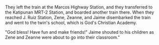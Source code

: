 They left the train at the Marcos Highway Station, and they transferred to the Katipunan MRT-2 Station, and boarded another train there. When they reached J. Ruiz Station, Zene, Zeanne, and Jaime disembarked the train and went to the twin's school, which is God's Christian Academy.

"God bless! Have fun and make friends!" Jaime shouted to his children as Zene and Zeanne were about to go into their classroom."
